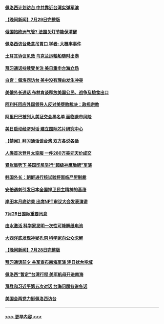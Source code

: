 #### [佩洛西计划访台 中共靠近台湾实弹军演](../pages/prog202/a103490619.md?t=07301051) 
#### [【晚间新闻】7月29日完整版](../pages/prog202/a103490598.md?t=07301051) 
#### [俄国掐欧洲气管? 法国关灯节能保清醒](../pages/prog202/a103490529.md?t=07301051) 
#### [佩洛西访台悬念吊胃口 学者: 大概率事件](../pages/prog202/a103490534.md?t=07301051) 
#### [土耳其协议见效 乌克兰运粮船随时出港](../pages/prog202/a103490525.md?t=07301051) 
#### [拜习通话持续受关注 美日重申台海立场](../pages/prog202/a103490520.md?t=07301051) 
#### [白宫：佩洛西访台 美中没有理由发生冲突](../pages/prog202/a103490433.md?t=07301051) 
#### [美俄外长通话 布林肯谈释放美国公民、战争及粮食出口](../pages/prog202/a103490413.md?t=07301051) 
#### [阿利托回应外国领导人反对美堕胎裁决：敌视宗教](../pages/prog202/a103490422.md?t=07301051) 
#### [阿里巴巴被列入美证交会黑名单 面临退市风险](../pages/prog202/a103490355.md?t=07301051) 
#### [美日启动经济对话 建立国际芯片研究中心](../pages/prog202/a103490275.md?t=07301051) 
#### [【禁闻】拜习通话谈台湾 双方各说各话](../pages/prog202/a103490237.md?t=07301051) 
#### [人类首次登月太空服 一件280万美元天价成交](../pages/prog202/a103490256.md?t=07301051) 
#### [紧张局势下 美国印尼举行“超级神鹰盾牌”军演](../pages/prog202/a103490178.md?t=07301051) 
#### [韩国外长：朝鲜进行核试验将面临严厉制裁](../pages/prog202/a103490099.md?t=07301051) 
#### [安倍遇刺引发日本全国捍卫民主精神的高涨](../pages/prog202/a103490097.md?t=07301051) 
#### [岸田本月底访美 出席NPT审议大会发表演讲](../pages/prog202/a103490138.md?t=07301051) 
#### [7月29日国际重要讯息](../pages/prog202/a103490091.md?t=07301051) 
#### [由水激活 科学家发明一次性可降解纸电池](../pages/prog202/a103490047.md?t=07301051) 
#### [大西洋底发现神秘孔洞 科学家向公众求解](../pages/prog202/a103490033.md?t=07301051) 
#### [【晚间新闻】7月28日完整版](../pages/prog202/a103489823.md?t=07301051) 
#### [拜习通话前夕 共军宣布南海军演 连日扰台空域](../pages/prog202/a103489870.md?t=07301051) 
#### [佩洛西“暂定”台湾行程 美军航母开进南海](../pages/prog202/a103489795.md?t=07301051) 
#### [拜登和习近平第五次对话 台海问题各说各话](../pages/prog202/a103489730.md?t=07301051) 
#### [美国会两党力挺佩洛西访台](../pages/prog202/a103489483.md?t=07301051) 

----
#### [ >>> 更早内容 <<< ](../indexes/prog202-earlier.md)
